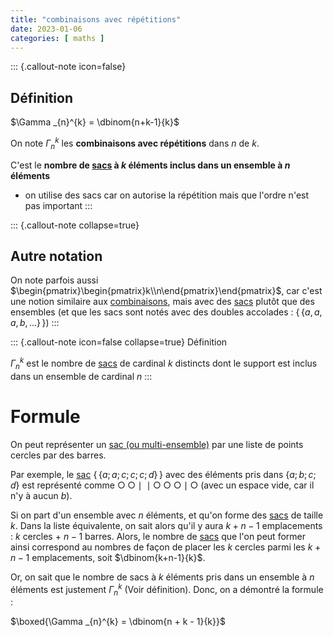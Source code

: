```yaml
---
title: "combinaisons avec répétitions"
date: 2023-01-06
categories: [ maths ]
---
```


::: {.callout-note icon=false}
## Définition
$\Gamma _{n}^{k} = \dbinom{n+k-1}{k}$

On note $\Gamma_{n}^{k}$ les **combinaisons avec répétitions** dans $n$ de $k$.

C'est le **nombre de [sacs](sacs.md) à $k$ éléments inclus dans un ensemble à $n$ éléments**
 - on utilise des sacs car on autorise la répétition mais que l'ordre n'est pas important
:::


::: {.callout-note collapse=true}
##  Autre notation
On note parfois aussi $\begin{pmatrix}\begin{pmatrix}k\\n\end{pmatrix}\end{pmatrix}$, car c'est une notion similaire aux [combinaisons](combinaisons.md), mais avec des [sacs](sacs.md) plutôt que des ensembles (et que les sacs sont notés avec des doubles accolades : $\{\!\!\{ a, a, a, b, \dots \}\!\!\}$)
:::


::: {.callout-note icon=false collapse=true}
Définition

$\Gamma_{n}^{k}$ est le nombre de [sacs](sacs.md) de cardinal $k$ distincts dont le support est inclus dans un ensemble de cardinal $n$
:::


# Formule 

On peut représenter un [sac (ou multi-ensemble)](sacs.md) par une liste de points cercles par des barres.

Par exemple, le [sac](sacs.md) $\{\!\!\{ a; a; c; c; c; d \}\!\!\}$ avec des éléments pris dans $\{ a; b; c; d \}$ est représenté comme $\bigcirc \bigcirc \mid \; \mid \bigcirc \bigcirc \bigcirc \mid \bigcirc$ (avec un espace vide, car il n'y à aucun $b$).

Si on part d'un ensemble avec $n$ éléments, et qu'on forme des [sacs](sacs.md) de taille $k$. Dans la liste équivalente, on sait alors qu'il y aura $k + n - 1$ emplacements : $k$ cercles $+$ $n - 1$ barres. Alors, le nombre de [sacs](sacs.md) que l'on peut former ainsi correspond au nombres de façon de placer les $k$ cercles parmi les $k + n - 1$ emplacements, soit $\dbinom{k+n-1}{k}$.

Or, on sait que le nombre de sacs à $k$ éléments pris dans un ensemble à $n$ éléments est justement $\Gamma _{n}^{k}$ (Voir définition). Donc, on a démontré la formule :

$\boxed{\Gamma _{n}^{k} = \dbinom{n + k - 1}{k}}$


